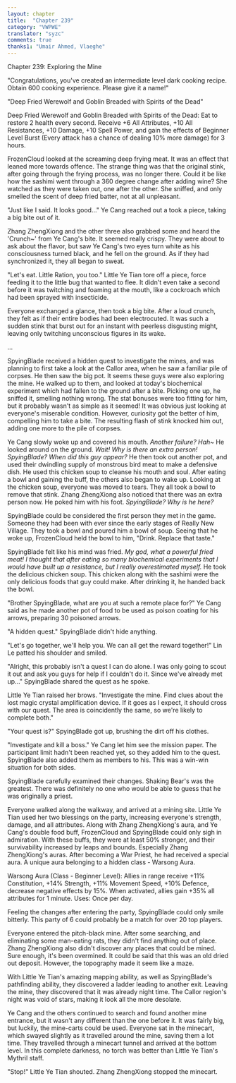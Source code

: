 ```yaml
---
layout: chapter
title:  "Chapter 239"
category: "VWPWE"
translator: "syzc"
comments: true
thanks1: "Umair Ahmed, Vlaeghe"
---
```


Chapter 239: Exploring the Mine

"Congratulations, you've created an intermediate level dark cooking recipe. Obtain 600 cooking experience. Please give it a name!"

"Deep Fried Werewolf and Goblin Breaded with Spirits of the Dead"

Deep Fried Werewolf and Goblin Breaded with Spirits of the Dead: Eat to restore 2 health every second. Receive +6 All Attributes, +10 All Resistances, +10 Damage, +10 Spell Power, and gain the effects of Beginner Level Burst (Every attack has a chance of dealing 10% more damage) for 3 hours.

FrozenCloud looked at the screaming deep frying meat. It was an effect that leaned more towards offence. The strange thing was that the original stink, after going through the frying process, was no longer there. Could it be like how the sashimi went through a 360 degree change after adding wine? She watched as they were taken out, one after the other. She sniffed, and only smelled the scent of deep fried batter, not at all unpleasant.

"Just like I said. It looks good..." Ye Cang reached out a took a piece, taking a big bite out of it.

Zhang ZhengXiong and the other three also grabbed some and heard the 'Crunch~' from Ye Cang's bite. It seemed really crispy. They were about to ask about the flavor, but saw Ye Cang's two eyes turn white as his consciousness turned black, and he fell on the ground. As if they had synchronized it, they all began to sweat.

"Let's eat. Little Ration, you too." Little Ye Tian tore off a piece, force feeding it to the little bug that wanted to flee. It didn't even take a second before it was twitching and foaming at the mouth, like a cockroach which had been sprayed with insecticide.

Everyone exchanged a glance, then took a big bite. After a loud crunch, they felt as if their entire bodies had been electrocuted. It was such a sudden stink that burst out for an instant with peerless disgusting might, leaving only twitching unconscious figures in its wake.

...

SpyingBlade received a hidden quest to investigate the mines, and was planning to first take a look at the Callor area, when he saw a familiar pile of corpses. He then saw the big pot. It seems these guys were also exploring the mine. He walked up to them, and looked at today's biochemical experiment which had fallen to the ground after a bite. Picking one up, he sniffed it, smelling nothing wrong. The stat bonuses were too fitting for him, but it probably wasn't as simple as it seemed! It was obvious just looking at everyone's miserable condition. However, curiosity got the better of him, compelling him to take a bite. The resulting flash of stink knocked him out, adding one more to the pile of corpses.

Ye Cang slowly woke up and covered his mouth. *Another failure? Hah~* He looked around on the ground. *Wait! Why is there an extra person! SpyingBlade? When did this guy appear?* He then took out another pot, and used their dwindling supply of monstrous bird meat to make a defensive dish. He used this chicken soup to cleanse his mouth and soul. After eating a bowl and gaining the buff, the others also began to wake up. Looking at the chicken soup, everyone was moved to tears. They all took a bowl to remove that stink. Zhang ZhengXiong also noticed that there was an extra person now. He poked him with his foot. *SpyingBlade? Why is he here?*

SpyingBlade could be considered the first person they met in the game. Someone they had been with ever since the early stages of Really New Village. They took a bowl and poured him a bowl of soup. Seeing that he woke up, FrozenCloud held the bowl to him, "Drink. Replace that taste."

SpyingBlade felt like his mind was fried. *My god, what a powerful fried meat! I thought that after eating so many biochemical experiments that I would have built up a resistance, but I really overestimated myself.* He took the delicious chicken soup. This chicken along with the sashimi were the only delicious foods that guy could make. After drinking it, he handed back the bowl.

"Brother SpyingBlade, what are you at such a remote place for?" Ye Cang said as he made another pot of food to be used as poison coating for his arrows, preparing 30 poisoned arrows.

"A hidden quest." SpyingBlade didn't hide anything.

"Let's go together, we'll help you. We can all get the reward together!" Lin Le patted his shoulder and smiled.

"Alright, this probably isn't a quest I can do alone. I was only going to scout it out and ask you guys for help if I couldn't do it. Since we've already met up..." SpyingBlade shared the quest as he spoke. 

Little Ye Tian raised her brows. "Investigate the mine. Find clues about the lost magic crystal amplification device. If it goes as I expect, it should cross with our quest. The area is coincidently the same, so we're likely to complete both."

"Your quest is?" SpyingBlade got up, brushing the dirt off his clothes.

"Investigate and kill a boss." Ye Cang let him see the mission paper. The participant limit hadn't been reached yet, so they added him to the quest. SpyingBlade also added them as members to his. This was a win-win situation for both sides.

SpyingBlade carefully examined their changes. Shaking Bear's was the greatest. There was definitely no one who would be able to guess that he was originally a priest.

Everyone walked along the walkway, and arrived at a mining site. Little Ye Tian used her two blessings on the party, increasing everyone's strength, damage, and all attributes. Along with Zhang ZhengXiong's aura, and Ye Cang's double food buff, FrozenCloud and SpyingBlade could only sigh in admiration. With these buffs, they were at least 50% stronger, and their survivability increased by leaps and bounds. Especially Zhang ZhengXiong's auras. After becoming a War Priest, he had received a special aura. A unique aura belonging to a hidden class - Warsong Aura.

Warsong Aura (Class - Beginner Level): Allies in range receive +11% Constitution, +14% Strength, +11% Movement Speed, +10% Defence, decrease negative effects by 15%. When activated, allies gain +35% all attributes for 1 minute. Uses: Once per day.

Feeling the changes after entering the party, SpyingBlade could only smile bitterly. This party of 6 could probably be a match for over 20 top players.

Everyone entered the pitch-black mine. After some searching, and eliminating some man-eating rats, they didn't find anything out of place. Zhang ZhengXiong also didn't discover any places that could be mined. Sure enough, it's been overmined. It could be said that this was an old dried out deposit. However, the topography made it seem like a maze.

With Little Ye Tian's amazing mapping ability, as well as SpyingBlade's pathfinding ability, they discovered a ladder leading to another exit. Leaving the mine, they discovered that it was already night time. The Callor region's night was void of stars, making it look all the more desolate.

Ye Cang and the others continued to search and found another mine entrance, but it wasn't any different than the one before it. It was fairly big, but luckily, the mine-carts could be used. Everyone sat in the minecart, which swayed slightly as it travelled around the mine, saving them a lot time. They travelled through a minecart tunnel and arrived at the bottom level. In this complete darkness, no torch was better than Little Ye Tian's Mythril staff.

"Stop!" Little Ye Tian shouted. Zhang ZhengXiong stopped the minecart.
